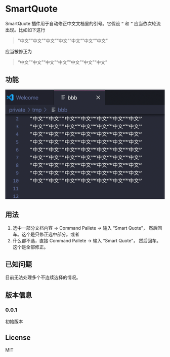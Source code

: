 # SmartQuote

SmartQuote 插件用于自动修正中文文档里的引号。它假设 `“` 和 `”` 应当依次轮流出现。比如如下这行

> "中文"“中文""中文”“中文”“中文“”中文“”中文”

应当被修正为

> “中文”“中文”“中文”“中文”“中文”“中文”“中文”



## 功能

![demo](images/demo.gif)



## 用法
1. 选中一部分文档内容 -> Command Pallete -> 输入 “Smart Quote”， 然后回车。这个是只修正选中部分。或者
2. 什么都不选，直接 Command Pallete -> 输入 “Smart Quote”， 然后回车。这个是全部修正。



## 已知问题

目前无法处理多个不连续选择的情况。



## 版本信息

### 0.0.1

初始版本



## License

MIT

